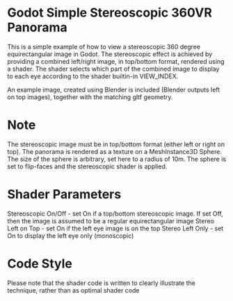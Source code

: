 # Godot Simple Stereoscopic 360VR Panorama

This is a simple example of how to view a stereoscopic 360 degree equirectangular image in Godot.
The stereoscopic effect is achieved by providing a combined left/right image, in top/bottom format, rendered using a shader.
The shader selects which part of the combined image to display to each eye according to the shader builtin-in VIEW_INDEX.

An example image, created using Blender is included (Blender outputs left on top images), together with the matching gltf geometry.

# Note
The stereoscopic image must be in top/bottom format (either left or right on top).
The panorama is rendered as a texture on a MeshInstance3D Sphere. The size of the sphere is arbitrary, set here to a radius of 10m.
The sphere is set to flip-faces and the stereoscopic shader is applied.

# Shader Parameters
Stereoscopic On/Off - set On if a top/bottom stereoscopic image. If set Off, then the image is assumed to be a regular equirectangular image
Stereo Left on Top - set On if the left eye image is on the top
Stereo Left Only - set On to display the left eye only (monoscopic)

# Code Style
Please note that the shader code is written to clearly illustrate the technique, rather than as optimal shader code

 
